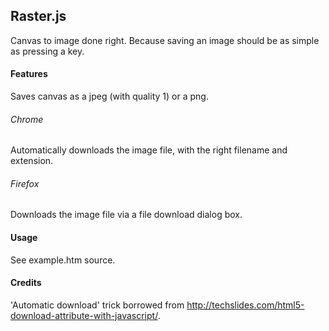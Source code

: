 ## Raster.js

Canvas to image done right. Because saving an image should be as simple as pressing a key.


#### Features

Saves canvas as a jpeg (with quality 1) or a png.

###### Chrome

Automatically downloads the image file, with the right filename and extension.

###### Firefox

Downloads the image file via a file download dialog box.


#### Usage

See example.htm source.


#### Credits

'Automatic download' trick borrowed from http://techslides.com/html5-download-attribute-with-javascript/.
